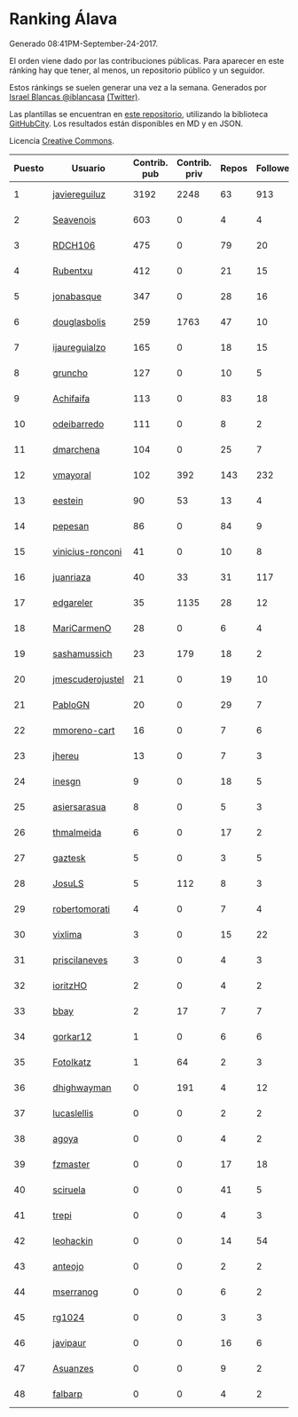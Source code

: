 # Ranking Álava

Generado 08:41PM-September-24-2017.

El orden viene dado por las contribuciones públicas. Para aparecer en este ránking hay que tener, al menos, un repositorio público y un seguidor.

Estos ránkings se suelen generar una vez a la semana. Generados por [Israel Blancas @iblancasa](https://github.com/iblancasa/) [(Twitter)](https://twitter.com/iblancasa).

Las plantillas se encuentran en [este repositorio](https://github.com/iblancasa/GH-Spanish-Ranking), utilizando la biblioteca [GitHubCity](https://github.com/iblancasa/GitHubCity). Los resultados están disponibles en MD y en JSON.

Licencia [Creative Commons](https://creativecommons.org/licenses/by/4.0/).

| Puesto   |  Usuario  | Contrib. pub | Contrib. priv |Repos| Followers | Desde |  Avatar  |
|----------|-----------|--------------|---------------|-----|-----------|-------|----------|
|1|[javiereguiluz](https://github.com/javiereguiluz)|3192|2248|63|913|2009-04-13|![javiereguiluz](https://avatars0.githubusercontent.com/u/73419)|
|2|[Seavenois](https://github.com/Seavenois)|603|0|4|4|2013-09-30|![Seavenois](https://avatars3.githubusercontent.com/u/5575437)|
|3|[RDCH106](https://github.com/RDCH106)|475|0|79|20|2012-02-28|![RDCH106](https://avatars0.githubusercontent.com/u/1483414)|
|4|[Rubentxu](https://github.com/Rubentxu)|412|0|21|15|2011-02-07|![Rubentxu](https://avatars0.githubusercontent.com/u/604924)|
|5|[jonabasque](https://github.com/jonabasque)|347|0|28|16|2012-05-05|![jonabasque](https://avatars3.githubusercontent.com/u/1707606)|
|6|[douglasbolis](https://github.com/douglasbolis)|259|1763|47|10|2014-12-05|![douglasbolis](https://avatars0.githubusercontent.com/u/10091295)|
|7|[ijaureguialzo](https://github.com/ijaureguialzo)|165|0|18|15|2014-02-21|![ijaureguialzo](https://avatars0.githubusercontent.com/u/6746736)|
|8|[gruncho](https://github.com/gruncho)|127|0|10|5|2010-08-08|![gruncho](https://avatars0.githubusercontent.com/u/357635)|
|9|[Achifaifa](https://github.com/Achifaifa)|113|0|83|18|2013-11-18|![Achifaifa](https://avatars1.githubusercontent.com/u/5968349)|
|10|[odeibarredo](https://github.com/odeibarredo)|111|0|8|2|2017-04-27|![odeibarredo](https://avatars2.githubusercontent.com/u/28097567)|
|11|[dmarchena](https://github.com/dmarchena)|104|0|25|7|2013-02-18|![dmarchena](https://avatars0.githubusercontent.com/u/3629385)|
|12|[vmayoral](https://github.com/vmayoral)|102|392|143|232|2012-01-24|![vmayoral](https://avatars2.githubusercontent.com/u/1375246)|
|13|[eestein](https://github.com/eestein)|90|53|13|4|2012-07-27|![eestein](https://avatars2.githubusercontent.com/u/2049255)|
|14|[pepesan](https://github.com/pepesan)|86|0|84|9|2011-07-15|![pepesan](https://avatars2.githubusercontent.com/u/917451)|
|15|[vinicius-ronconi](https://github.com/vinicius-ronconi)|41|0|10|8|2016-02-02|![vinicius-ronconi](https://avatars0.githubusercontent.com/u/17026616)|
|16|[juanriaza](https://github.com/juanriaza)|40|33|31|117|2011-01-09|![juanriaza](https://avatars2.githubusercontent.com/u/554079)|
|17|[edgareler](https://github.com/edgareler)|35|1135|28|12|2011-01-07|![edgareler](https://avatars1.githubusercontent.com/u/552391)|
|18|[MariCarmenO](https://github.com/MariCarmenO)|28|0|6|4|2016-02-11|![MariCarmenO](https://avatars1.githubusercontent.com/u/17174740)|
|19|[sashamussich](https://github.com/sashamussich)|23|179|18|2|2015-10-21|![sashamussich](https://avatars3.githubusercontent.com/u/15239133)|
|20|[jmescuderojustel](https://github.com/jmescuderojustel)|21|0|19|10|2013-06-20|![jmescuderojustel](https://avatars3.githubusercontent.com/u/4746474)|
|21|[PabloGN](https://github.com/PabloGN)|20|0|29|7|2014-02-04|![PabloGN](https://avatars3.githubusercontent.com/u/6580044)|
|22|[mmoreno-cart](https://github.com/mmoreno-cart)|16|0|7|6|2014-02-04|![mmoreno-cart](https://avatars3.githubusercontent.com/u/6586794)|
|23|[jhereu](https://github.com/jhereu)|13|0|7|3|2014-04-08|![jhereu](https://avatars0.githubusercontent.com/u/7224058)|
|24|[inesgn](https://github.com/inesgn)|9|0|18|5|2014-04-26|![inesgn](https://avatars2.githubusercontent.com/u/7416721)|
|25|[asiersarasua](https://github.com/asiersarasua)|8|0|5|3|2013-01-06|![asiersarasua](https://avatars1.githubusercontent.com/u/3200264)|
|26|[thmalmeida](https://github.com/thmalmeida)|6|0|17|2|2011-09-19|![thmalmeida](https://avatars0.githubusercontent.com/u/1062585)|
|27|[gaztesk](https://github.com/gaztesk)|5|0|3|5|2012-11-20|![gaztesk](https://avatars0.githubusercontent.com/u/2839170)|
|28|[JosuLS](https://github.com/JosuLS)|5|112|8|3|2015-03-31|![JosuLS](https://avatars2.githubusercontent.com/u/11742363)|
|29|[robertomorati](https://github.com/robertomorati)|4|0|7|4|2013-02-02|![robertomorati](https://avatars2.githubusercontent.com/u/3457738)|
|30|[vixlima](https://github.com/vixlima)|3|0|15|22|2009-08-08|![vixlima](https://avatars0.githubusercontent.com/u/113282)|
|31|[priscilaneves](https://github.com/priscilaneves)|3|0|4|3|2014-04-03|![priscilaneves](https://avatars3.githubusercontent.com/u/7153399)|
|32|[ioritzHO](https://github.com/ioritzHO)|2|0|4|2|2012-08-19|![ioritzHO](https://avatars1.githubusercontent.com/u/2179398)|
|33|[bbay](https://github.com/bbay)|2|17|7|7|2013-06-20|![bbay](https://avatars3.githubusercontent.com/u/4747724)|
|34|[gorkar12](https://github.com/gorkar12)|1|0|6|6|2013-09-25|![gorkar12](https://avatars0.githubusercontent.com/u/5543281)|
|35|[FotoIkatz](https://github.com/FotoIkatz)|1|64|2|3|2015-11-19|![FotoIkatz](https://avatars0.githubusercontent.com/u/15926085)|
|36|[dhighwayman](https://github.com/dhighwayman)|0|191|4|12|2009-04-10|![dhighwayman](https://avatars2.githubusercontent.com/u/72442)|
|37|[lucaslellis](https://github.com/lucaslellis)|0|0|2|2|2009-07-12|![lucaslellis](https://avatars2.githubusercontent.com/u/104232)|
|38|[agoya](https://github.com/agoya)|0|0|4|2|2012-02-03|![agoya](https://avatars3.githubusercontent.com/u/1406621)|
|39|[fzmaster](https://github.com/fzmaster)|0|0|17|18|2010-04-01|![fzmaster](https://avatars1.githubusercontent.com/u/235282)|
|40|[sciruela](https://github.com/sciruela)|0|0|41|5|2011-03-23|![sciruela](https://avatars0.githubusercontent.com/u/685716)|
|41|[trepi](https://github.com/trepi)|0|0|4|3|2011-04-27|![trepi](https://avatars0.githubusercontent.com/u/755738)|
|42|[leohackin](https://github.com/leohackin)|0|0|14|54|2009-08-17|![leohackin](https://avatars0.githubusercontent.com/u/116130)|
|43|[anteojo](https://github.com/anteojo)|0|0|2|2|2009-04-06|![anteojo](https://avatars1.githubusercontent.com/u/70954)|
|44|[mserranog](https://github.com/mserranog)|0|0|6|2|2012-04-17|![mserranog](https://avatars1.githubusercontent.com/u/1651085)|
|45|[rg1024](https://github.com/rg1024)|0|0|3|3|2010-05-02|![rg1024](https://avatars0.githubusercontent.com/u/262476)|
|46|[javipaur](https://github.com/javipaur)|0|0|16|6|2013-02-06|![javipaur](https://avatars1.githubusercontent.com/u/3490928)|
|47|[Asuanzes](https://github.com/Asuanzes)|0|0|9|2|2013-05-12|![Asuanzes](https://avatars0.githubusercontent.com/u/4410315)|
|48|[falbarp](https://github.com/falbarp)|0|0|4|2|2013-05-27|![falbarp](https://avatars1.githubusercontent.com/u/4542512)|
